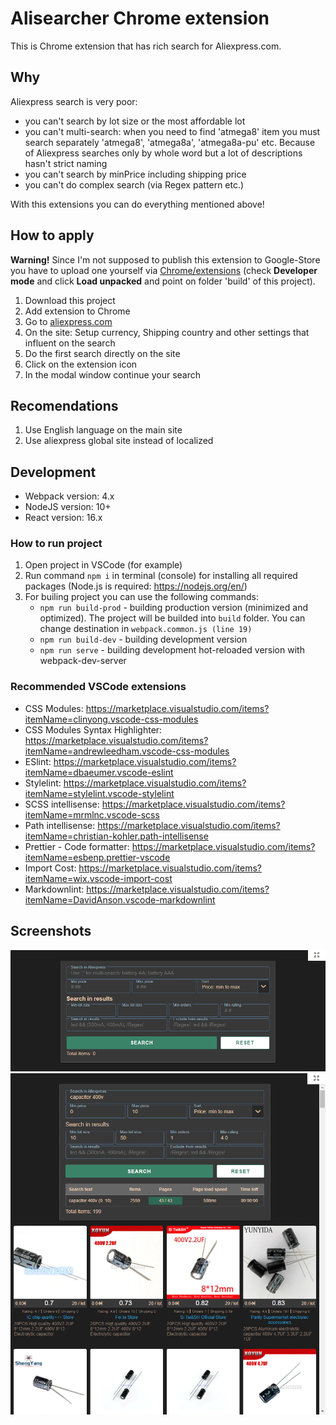 # Alisearcher Chrome extension

This is Chrome extension that has rich search for Aliexpress.com.

## Why

Aliexpress search is very poor:

- you can't search by lot size or the most affordable lot
- you can't multi-search: when you need to find 'atmega8' item you must search separately 'atmega8', 'atmega8a', 'atmega8a-pu' etc. Because of Aliexpress searches only by whole word but a lot of descriptions hasn't strict naming
- you can't search by minPrice including shipping price
- you can't do complex search (via Regex pattern etc.)

With this extensions you can do everything mentioned above!

## How to apply

**Warning!** Since I'm not supposed to publish this extension to Google-Store you have to upload one yourself via [Chrome/extensions](chrome://extensions/) (check **Developer mode** and click **Load unpacked** and point on folder 'build' of this project).

1. Download this project
2. Add extension to Chrome
3. Go to [aliexpress.com](https://www.aliexpress.com/)
4. On the site: Setup currency, Shipping country and other settings that influent on the search
5. Do the first search directly on the site
6. Click on the extension icon
7. In the modal window continue your search

## Recomendations

1. Use English language on the main site
2. Use aliexpress global site instead of localized

## Development

- Webpack version: 4.x
- NodeJS version: 10+
- React version: 16.x

### How to run project

1. Open project in VSCode (for example)
2. Run command `npm i` in terminal (console) for installing all required packages (Node.js is required: <https://nodejs.org/en/>)
3. For builing project you can use the following commands:
   - `npm run build-prod` - building production version (minimized and optimized). The project will be builded into `build` folder. You can change destination in `webpack.common.js (line 19)`
   - `npm run build-dev` - building development version
   - `npm run serve` - building development hot-reloaded version with webpack-dev-server

### Recommended VSCode extensions

- CSS Modules: <https://marketplace.visualstudio.com/items?itemName=clinyong.vscode-css-modules>
- CSS Modules Syntax Highlighter: <https://marketplace.visualstudio.com/items?itemName=andrewleedham.vscode-css-modules>
- ESlint: <https://marketplace.visualstudio.com/items?itemName=dbaeumer.vscode-eslint>
- Stylelint: <https://marketplace.visualstudio.com/items?itemName=stylelint.vscode-stylelint>
- SCSS intellisense: <https://marketplace.visualstudio.com/items?itemName=mrmlnc.vscode-scss>
- Path intellisense: <https://marketplace.visualstudio.com/items?itemName=christian-kohler.path-intellisense>
- Prettier - Code formatter: <https://marketplace.visualstudio.com/items?itemName=esbenp.prettier-vscode>
- Import Cost: <https://marketplace.visualstudio.com/items?itemName=wix.vscode-import-cost>
- Markdownlint: <https://marketplace.visualstudio.com/items?itemName=DavidAnson.vscode-markdownlint>

## Screenshots

![View form](View_form.png)
![View page](View.png)
